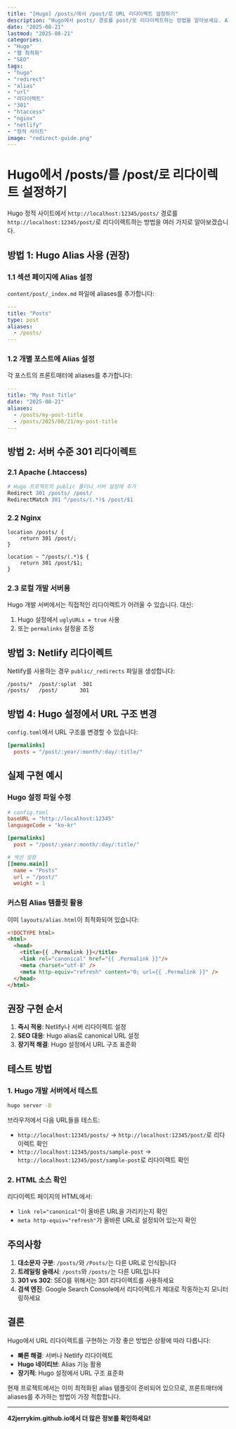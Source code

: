 ```yaml
---
title: "[Hugo] /posts/에서 /post/로 URL 리다이렉트 설정하기"
description: "Hugo에서 posts/ 경로를 post/로 리다이렉트하는 방법을 알아보세요. Alias, 서버 리다이렉트, Netlify 리다이렉트 등 다양한 방법을 소개합니다."
date: "2025-08-21"
lastmod: "2025-08-21"
categories:
- "Hugo"
- "웹 최적화"
- "SEO"
tags:
- "hugo"
- "redirect"
- "alias"
- "url"
- "리다이렉트"
- "301"
- "htaccess"
- "nginx"
- "netlify"
- "정적 사이트"
image: "redirect-guide.png"
---
```


# Hugo에서 /posts/를 /post/로 리다이렉트 설정하기

Hugo 정적 사이트에서 `http://localhost:12345/posts/` 경로를 `http://localhost:12345/post/`로 리다이렉트하는 방법을 여러 가지로 알아보겠습니다.

## 방법 1: Hugo Alias 사용 (권장)

### 1.1 섹션 페이지에 Alias 설정

`content/post/_index.md` 파일에 aliases를 추가합니다:

```yaml
---
title: "Posts"
type: post
aliases:
  - /posts/
---
```

### 1.2 개별 포스트에 Alias 설정

각 포스트의 프론트매터에 aliases를 추가합니다:

```yaml
---
title: "My Post Title"
date: "2025-08-21"
aliases:
  - /posts/my-post-title
  - /posts/2025/08/21/my-post-title
---
```

## 방법 2: 서버 수준 301 리다이렉트

### 2.1 Apache (.htaccess)

```apache
# Hugo 프로젝트의 public 폴더나 서버 설정에 추가
Redirect 301 /posts/ /post/
RedirectMatch 301 ^/posts/(.*)$ /post/$1
```

### 2.2 Nginx

```nginx
location /posts/ {
    return 301 /post/;
}

location ~ ^/posts/(.*)$ {
    return 301 /post/$1;
}
```

### 2.3 로컬 개발 서버용

Hugo 개발 서버에서는 직접적인 리다이렉트가 어려울 수 있습니다. 대신:

1. Hugo 설정에서 `uglyURLs = true` 사용
2. 또는 `permalinks` 설정을 조정

## 방법 3: Netlify 리다이렉트

Netlify를 사용하는 경우 `public/_redirects` 파일을 생성합니다:

```
/posts/*  /post/:splat  301
/posts/   /post/       301
```

## 방법 4: Hugo 설정에서 URL 구조 변경

`config.toml`에서 URL 구조를 변경할 수 있습니다:

```toml
[permalinks]
  posts = "/post/:year/:month/:day/:title/"
```

## 실제 구현 예시

### Hugo 설정 파일 수정

```toml
# config.toml
baseURL = "http://localhost:12345"
languageCode = "ko-kr"

[permalinks]
  post = "/post/:year/:month/:day/:title/"

# 섹션 설정
[[menu.main]]
  name = "Posts"
  url = "/post/"
  weight = 1
```

### 커스텀 Alias 템플릿 활용

이미 `layouts/alias.html`이 최적화되어 있습니다:

```html
<!DOCTYPE html>
<html>
  <head>
    <title>{{ .Permalink }}</title>
    <link rel="canonical" href="{{ .Permalink }}"/>
    <meta charset="utf-8" />
    <meta http-equiv="refresh" content="0; url={{ .Permalink }}" />
  </head>
</html>
```

## 권장 구현 순서

1. **즉시 적용**: Netlify나 서버 리다이렉트 설정
2. **SEO 대응**: Hugo alias로 canonical URL 설정
3. **장기적 해결**: Hugo 설정에서 URL 구조 표준화

## 테스트 방법

### 1. Hugo 개발 서버에서 테스트

```bash
hugo server -D
```

브라우저에서 다음 URL들을 테스트:
- `http://localhost:12345/posts/` → `http://localhost:12345/post/`로 리다이렉트 확인
- `http://localhost:12345/posts/sample-post` → `http://localhost:12345/post/sample-post`로 리다이렉트 확인

### 2. HTML 소스 확인

리다이렉트 페이지의 HTML에서:
- `link rel="canonical"`이 올바른 URL을 가리키는지 확인
- `meta http-equiv="refresh"`가 올바른 URL로 설정되어 있는지 확인

## 주의사항

1. **대소문자 구분**: `/posts/`와 `/Posts/`는 다른 URL로 인식됩니다
2. **트레일링 슬래시**: `/posts`와 `/posts/`는 다른 URL입니다
3. **301 vs 302**: SEO를 위해서는 301 리다이렉트를 사용하세요
4. **검색 엔진**: Google Search Console에서 리다이렉트가 제대로 작동하는지 모니터링하세요

## 결론

Hugo에서 URL 리다이렉트를 구현하는 가장 좋은 방법은 상황에 따라 다릅니다:

- **빠른 해결**: 서버나 Netlify 리다이렉트
- **Hugo 네이티브**: Alias 기능 활용
- **장기적**: Hugo 설정에서 URL 구조 표준화

현재 프로젝트에서는 이미 최적화된 alias 템플릿이 준비되어 있으므로, 프론트매터에 aliases를 추가하는 방법이 가장 적합합니다.

---

**42jerrykim.github.io에서 더 많은 정보를 확인하세요!**
